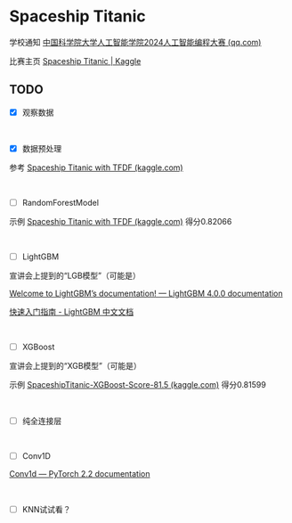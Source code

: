 # Spaceship Titanic

学校通知  [中国科学院大学人工智能学院2024人工智能编程大赛 (qq.com)](https://mp.weixin.qq.com/s/CiiUwAAUkocMDCbnTjaxfg)

比赛主页  [Spaceship Titanic | Kaggle](https://www.kaggle.com/competitions/spaceship-titanic/overview)

## TODO

- [x] 观察数据

<br/>

- [x] 数据预处理

参考  [Spaceship Titanic with TFDF (kaggle.com)](https://www.kaggle.com/code/bnm731236993/spaceship-titanic-with-tfdf)

<br/>

- [ ] RandomForestModel

示例  [Spaceship Titanic with TFDF (kaggle.com)](https://www.kaggle.com/code/bnm731236993/spaceship-titanic-with-tfdf)  得分0.82066

<br/>

- [ ] LightGBM

宣讲会上提到的“LGB模型”（可能是）

[Welcome to LightGBM’s documentation! — LightGBM 4.0.0 documentation](https://lightgbm.readthedocs.io/en/stable/)

[快速入门指南 - LightGBM 中文文档](https://lightgbm.cn/docs/2/)

<br/>

- [ ] XGBoost

宣讲会上提到的“XGB模型”（可能是）

示例  [SpaceshipTitanic-XGBoost-Score-81.5 (kaggle.com)](https://www.kaggle.com/code/twinpilgrim/spaceshiptitanic-xgboost-score-81-5)  得分0.81599

<br/>

- [ ] 纯全连接层

<br/>

- [ ] Conv1D

[Conv1d — PyTorch 2.2 documentation](https://pytorch.org/docs/stable/generated/torch.nn.Conv1d.html)

<br/>

- [ ] KNN试试看？
